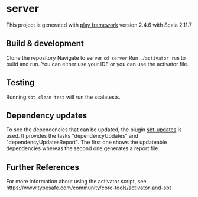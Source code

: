 # server

This project is generated with [play framework](https://www.typesafe.com/get-started)
version 2.4.6 with Scala 2.11.7


## Build & development

Clone the repository
Navigate to server `cd server`
Run `./activator run` to build and run.
You can either use your IDE or you can use the activator file.

## Testing

Running `sbt clean test` will run the scalatests.


## Dependency updates

To see the dependencies that can be updated, the plugin [sbt-updates](https://github.com/rtimush/sbt-updates) is used. It 
provides the tasks "dependencyUpdates" and "dependencyUpdatesReport". The first one shows the updateable dependencies whereas the second one 
generates a report file.

## Further References
For more information about using the activator script, see https://www.typesafe.com/community/core-tools/activator-and-sbt
